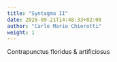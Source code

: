 ```yaml
---
title: "Syntagma II"
date: 2020-09-21T14:48:33+02:00
author: "Carlo Mario Chierotti"
weight: 1
---
```


Contrapunctus floridus & artificiosus
